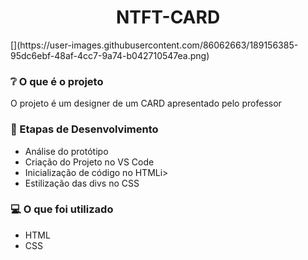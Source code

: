 <h1 align="center">NTFT-CARD</h1>
[](https://user-images.githubusercontent.com/86062663/189156385-95dc6ebf-48af-4cc7-9a74-b042710547ea.png)

<h3>❔ O que é o projeto</h3>
<p>O projeto é um designer de um CARD apresentado pelo professor<p>
  
<h3>📝 Etapas de Desenvolvimento</h3>
<ul>
  <li>Análise do protótipo</li>
  <li>Criação do Projeto no VS Code</li>
  <li>Inicialização de código no HTMLi>
  <li>Estilização das divs no CSS</li>
</ul>

<h3>💻 O que foi utilizado</h3>
<ul>
  <li>HTML</li>
  <li>CSS</li>
</ul>
